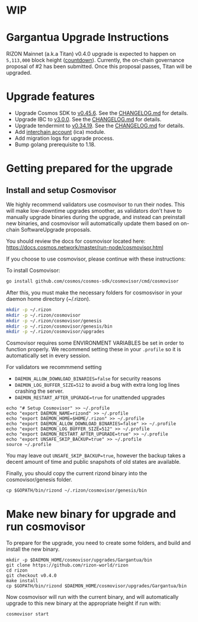 # WIP

# Gargantua Upgrade Instructions

RIZON Mainnet (a.k.a Titan) v0.4.0 upgrade is expected to happen on `5,113,000` block height ([countdown](https://www.mintscan.io/rizon/blocks/5113000)).
Currently, the on-chain governance proposal of #2 has been submitted. Once this proposal passes, Titan will be upgraded.

# Upgrade features
 - Upgrade Cosmos SDK to [v0.45.6](https://github.com/cosmos/cosmos-sdk/releases/tag/v0.45.6). See the [CHANGELOG.md](https://github.com/cosmos/cosmos-sdk/blob/v0.45.6/CHANGELOG.md) for details.
 - Upgrade IBC to [v3.0.0](https://github.com/cosmos/ibc-go/releases/tag/v3.0.0). See the [CHANGELOG.md](https://github.com/cosmos/ibc-go/blob/v3.0.0/CHANGELOG.md) for details.
 - Upgrade tendermint to [v0.34.19](https://github.com/tendermint/tendermint/releases/tag/v0.34.19). See the [CHANGELOG.md](https://github.com/tendermint/tendermint/blob/v0.34.19/CHANGELOG.md#v0.34.19) for details.
 - Add [interchain account](https://github.com/cosmos/ibc-go/tree/main/modules/apps/27-interchain-accounts) (ica) module.
 - Add migration logs for upgrade process.
 - Bump golang prerequisite to 1.18.


# Getting prepared for the upgrade
## Install and setup Cosmovisor

We highly recommend validators use cosmovisor to run their nodes. This will make low-downtime upgrades smoother,
as validators don't have to manually upgrade binaries during the upgrade, and instead can preinstall new binaries, and
cosmovisor will automatically update them based on on-chain SoftwareUpgrade proposals.

You should review the docs for cosmovisor located here: https://docs.cosmos.network/master/run-node/cosmovisor.html

If you choose to use cosmovisor, please continue with these instructions:

To install Cosmovisor:

```sh
go install github.com/cosmos/cosmos-sdk/cosmovisor/cmd/cosmovisor

```

After this, you must make the necessary folders for cosmosvisor in your daemon home directory (~/.rizon).

```sh
mkdir -p ~/.rizon
mkdir -p ~/.rizon/cosmovisor
mkdir -p ~/.rizon/cosmovisor/genesis
mkdir -p ~/.rizon/cosmovisor/genesis/bin
mkdir -p ~/.rizon/cosmovisor/upgrades
```

Cosmovisor requires some ENVIRONMENT VARIABLES be set in order to function properly.  We recommend setting these in
your `.profile` so it is automatically set in every session.

For validators we recommmend setting
- `DAEMON_ALLOW_DOWNLOAD_BINARIES=false` for security reasons
- `DAEMON_LOG_BUFFER_SIZE=512` to avoid a bug with extra long log lines crashing the server.
- `DAEMON_RESTART_AFTER_UPGRADE=true` for unattended upgrades

```
echo "# Setup Cosmovisor" >> ~/.profile
echo "export DAEMON_NAME=rizond" >> ~/.profile
echo "export DAEMON_HOME=$HOME/.rizon" >> ~/.profile
echo "export DAEMON_ALLOW_DOWNLOAD_BINARIES=false" >> ~/.profile
echo "export DAEMON_LOG_BUFFER_SIZE=512" >> ~/.profile
echo "export DAEMON_RESTART_AFTER_UPGRADE=true" >> ~/.profile
echo "export UNSAFE_SKIP_BACKUP=true" >> ~/.profile
source ~/.profile
```
You may leave out `UNSAFE_SKIP_BACKUP=true`, however the backup takes a decent amount of time and public snapshots of old states are available.

Finally, you should copy the current rizond binary into the cosmovisor/genesis folder.
```
cp $GOPATH/bin/rizond ~/.rizon/cosmovisor/genesis/bin
```


# Make new binary for upgrade and run cosmovisor
To prepare for the upgrade, you need to create some folders, and build and install the new binary.

```
mkdir -p $DAEMON_HOME/cosmovisor/upgrades/Gargantua/bin
git clone https://github.com/rizon-world/rizon
cd rizon
git checkout v0.4.0
make install
cp $GOPATH/bin/rizond $DAEMON_HOME/cosmovisor/upgrades/Gargantua/bin
```

Now cosmovisor will run with the current binary, and will automatically upgrade to this new binary at the appropriate height if run with:
```
cosmovisor start
```
